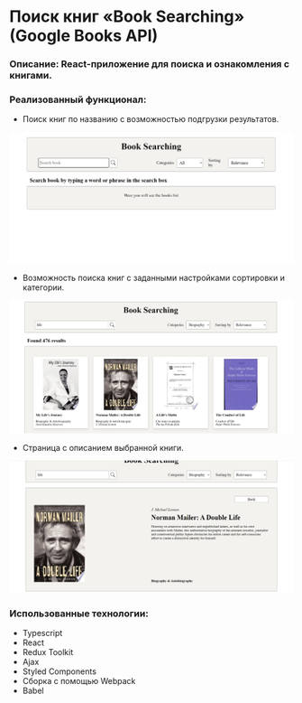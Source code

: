# Поиск книг «Book Searching» (Google Books API)

### Описание: React-приложение для поиска и ознакомления с книгами.

### Реализованный функционал:

-   Поиск книг по названию с возможностью подгрузки результатов.

<!-- ![Main page](./screenshots/mainpage.jpg)   -->
<img src="./screenshots/mainpage.jpg" style="width: 600px" />

-   Возможность поиска книг с заданными настройками сортировки и категории.

<!-- ![Results](./screenshots/bookresults.jpg) -->
<img src="./screenshots/bookresults.jpg" style="width: 600px" />

-   Страница с описанием выбранной книги.

<!-- ![One news page](./screenshots/bookpage.jpg) -->
<img src="./screenshots/bookpage.jpg" style="width: 600px" />

### Использованные технологии:

-   Typescript
-   React
-   Redux Toolkit
-   Ajax
-   Styled Components
-   Сборка с помощью Webpack
-   Babel
